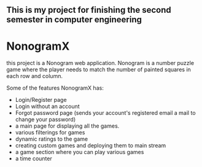 ## This is my project for finishing the second semester in computer engineering

# NonogramX

this project is a Nonogram web application.
Nonogram is a number puzzle game where the player needs to match the number of painted squares in each row and column.

Some of the features NonogramX has:
- Login/Register page
- Login without an account
- Forgot password page (sends your account's registered email a mail to change your password)
- a main page for displaying all the games.
- various filterings for games
- dynamic ratings to the game
- creating custom games and deploying them to main stream
- a game section where you can play various games
- a time counter